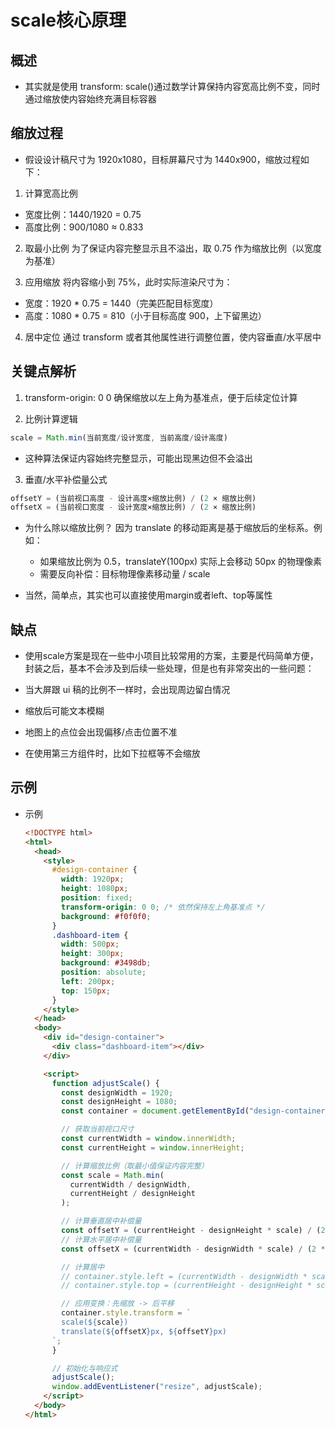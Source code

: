 # scale核心原理

## 概述

+ 其实就是使用 transform: scale()通过数学计算保持内容宽高比例不变，同时通过缩放使内容始终充满目标容器



## 缩放过程

+ 假设设计稿尺寸为 1920x1080，目标屏幕尺寸为 1440x900，缩放过程如下：

1. 计算宽高比例

  + 宽度比例：1440/1920 = 0.75
  + 高度比例：900/1080 ≈ 0.833

2. 取最小比例 为了保证内容完整显示且不溢出，取 0.75 作为缩放比例（以宽度为基准）

3. 应用缩放 将内容缩小到 75%，此时实际渲染尺寸为：

  + 宽度：1920 * 0.75 = 1440（完美匹配目标宽度）
  + 高度：1080 * 0.75 = 810（小于目标高度 900，上下留黑边）

4. 居中定位 通过 transform 或者其他属性进行调整位置，使内容垂直/水平居中

## 关键点解析
1. transform-origin: 0 0 确保缩放以左上角为基准点，便于后续定位计算

2. 比例计算逻辑

  ```js
  scale = Math.min(当前宽度/设计宽度, 当前高度/设计高度)
  ```

  + 这种算法保证内容始终完整显示，可能出现黑边但不会溢出

3. 垂直/水平补偿量公式

  ```js
  offsetY = (当前视口高度 - 设计高度×缩放比例) / (2 × 缩放比例)
  offsetX = (当前视口宽度 - 设计宽度×缩放比例) / (2 × 缩放比例)
  ```

  + 为什么除以缩放比例？ 因为 translate 的移动距离是基于缩放后的坐标系。例如：

    + 如果缩放比例为 0.5，translateY(100px) 实际上会移动 50px 的物理像素
    + 需要反向补偿：目标物理像素移动量 / scale
  + 当然，简单点，其实也可以直接使用margin或者left、top等属性

## 缺点

+ 使用scale方案是现在一些中小项目比较常用的方案，主要是代码简单方便，封装之后，基本不会涉及到后续一些处理，但是也有非常突出的一些问题：

+ 当大屏跟 ui 稿的比例不一样时，会出现周边留白情况
+ 缩放后可能文本模糊
+ 地图上的点位会出现偏移/点击位置不准
+ 在使用第三方组件时，比如下拉框等不会缩放

## 示例

+ 示例

  ```html
  <!DOCTYPE html>
  <html>
    <head>
      <style>
        #design-container {
          width: 1920px;
          height: 1080px;
          position: fixed;
          transform-origin: 0 0; /* 依然保持左上角基准点 */
          background: #f0f0f0;
        }
        .dashboard-item {
          width: 500px;
          height: 300px;
          background: #3498db;
          position: absolute;
          left: 200px;
          top: 150px;
        }
      </style>
    </head>
    <body>
      <div id="design-container">
        <div class="dashboard-item"></div>
      </div>

      <script>
        function adjustScale() {
          const designWidth = 1920;
          const designHeight = 1080;
          const container = document.getElementById("design-container");

          // 获取当前视口尺寸
          const currentWidth = window.innerWidth;
          const currentHeight = window.innerHeight;

          // 计算缩放比例（取最小值保证内容完整）
          const scale = Math.min(
            currentWidth / designWidth,
            currentHeight / designHeight
          );

          // 计算垂直居中补偿量
          const offsetY = (currentHeight - designHeight * scale) / (2 * scale);
          // 计算水平居中补偿量
          const offsetX = (currentWidth - designWidth * scale) / (2 * scale);

          // 计算居中
          // container.style.left = (currentWidth - designWidth * scale) / 2 + "px";
          // container.style.top = (currentHeight - designHeight * scale) / 2 + "px";

          // 应用变换：先缩放 -> 后平移
          container.style.transform = `
          scale(${scale})
          translate(${offsetX}px, ${offsetY}px)
        `;
        }

        // 初始化与响应式
        adjustScale();
        window.addEventListener("resize", adjustScale);
      </script>
    </body>
  </html>
  ```
